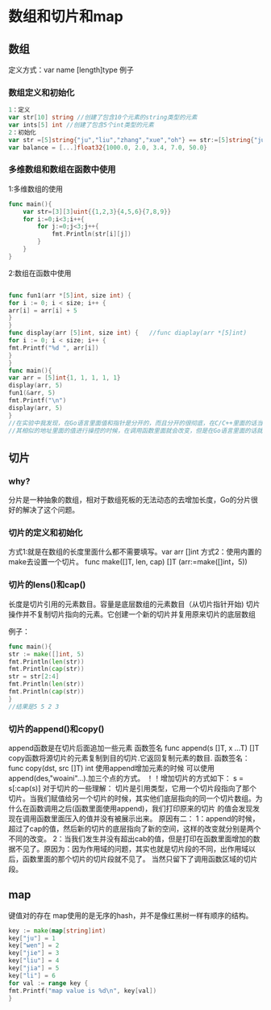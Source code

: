 # 数组和切片和map

## 数组

定义方式：var name [length]type
例子

### 数组定义和初始化

```Go
1：定义
var str[10] string //创建了包含10个元素的string类型的元素
var ints[5] int //创建了包含5个int类型的元素
2：初始化
var str =[5]string{"ju","liu","zhang","xue","oh"} == str:=[5]string{"ju","liu","zhang","xue","oh"}
var balance = [...]float32{1000.0, 2.0, 3.4, 7.0, 50.0}
```

### 多维数组和数组在函数中使用

1:多维数组的使用

```Go
func main(){
    var str=[3][3]uint{{1,2,3}{4,5,6}{7,8,9}}
    for i:=0;i<3;i++{
        for j:=0;j<3;j++{
            fmt.Println(str[i][j])
        }
    }
}
```

2:数组在函数中使用

```Go

func fun1(arr *[5]int, size int) {
for i := 0; i < size; i++ {
arr[i] = arr[i] + 5
}
}
func display(arr [5]int, size int) {   //func diaplay(arr *[5]int)
for i := 0; i < size; i++ {
fmt.Printf("%d ", arr[i])
}
}
func main(){
var arr = [5]int{1, 1, 1, 1, 1}
display(arr, 5)
fun1(&arr, 5)
fmt.Printf("\n")
display(arr, 5)
}
//在实验中我发现，在Go语言里面值和指针是分开的，而且分开的很彻底，在C/C++里面的话当传送数组名的话，那么默认的就会把它的地址给传送过去，我们对
//其相似的地址里面的值进行操控的时候，在调用函数里面就会改变，但是在Go语言里面的话就不会，除非我们加指针

```

## 切片

### why?

分片是一种抽象的数组，相对于数组死板的无法动态的去增加长度，Go的分片很好的解决了这个问题。

### 切片的定义和初始化

方式1:就是在数组的长度里面什么都不需要填写。var arr []int
方式2：使用内置的make去设置一个切片。 func make([]T, len, cap) []T   (arr:=make([]int，5))  

### 切片的lens()和cap()

长度是切片引用的元素数目。容量是底层数组的元素数目（从切片指针开始)
切片操作并不复制切片指向的元素。它创建一个新的切片并复用原来切片的底层数组

例子：

```Go
func main(){
str := make([]int, 5)
fmt.Println(len(str))
fmt.Println(cap(str))
str = str[2:4]
fmt.Println(len(str))
fmt.Println(cap(str))
}
//结果是5 5 2 3
```

### 切片的append()和copy()

append函数是在切片后面追加一些元素
函数签名
func append(s []T, x ...T) []T
copy函数将源切片的元素复制到目的切片.它返回复制元素的数目.
函数签名：
func copy(dst, src []T) int
使用append增加元素的时候
可以使用 append(des,"woaini"...).加三个点的方式。
！！增加切片的方式如下：
s = s[:cap(s)]
对于切片的一些理解：
切片是引用类型，它用一个切片段指向了那个切片。当我们赋值给另一个切片的时候，其实他们底层指向的同一个切片数组。为什么在函数调用之后(函数里面使用append)，我们打印原来的切片
的值会发现发现在调用函数里面压入的值并没有被展示出来。
原因有二：
1：append的时候，超过了cap的值，然后新的切片的底层指向了新的空间，这样的改变就分别是两个不同的改变。
2：当我们发生并没有超出cab的值，但是打印在函数里面增加的数据不见了。原因为：因为作用域的问题，其实也就是切片段的不同，出作用域以后，函数里面的那个切片的切片段就不见了。
当然只留下了调用函数区域的切片段。

## map

键值对的存在
map使用的是无序的hash，并不是像红黑树一样有顺序的结构。

```Go
key := make(map[string]int)
key["ju"] = 1
key["wen"] = 2
key["jie"] = 3
key["liu"] = 4
key["jia"] = 5
key["li"] = 6
for val := range key {
fmt.Printf("map value is %d\n", key[val])
}
```
